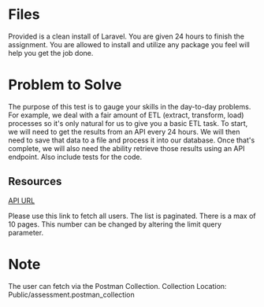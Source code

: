 # Files

Provided is a clean install of Laravel.  You are given 24 hours to finish the assignment.  You are allowed to install and utilize any package you feel will help you get the job done.

# Problem to Solve

The purpose of this test is to gauge your skills in the day-to-day problems.  For example, we deal with a fair amount of ETL (extract, transform, load) processes so it's only natural for us to give you a basic ETL task.  To start, we will need to get the results from an API every 24 hours.  We will then need to save that data to a file and process it into our database.  Once that's complete, we will also need the ability retrieve those results using an API endpoint.  Also include tests for the code. 

## Resources
[API URL](https://61f07509732d93001778ea7d.mockapi.io/api/v1/user/users?page=1&limit=10)

Please use this link to fetch all users.  The list is paginated.  There is a max of 10 pages.  This number can be changed by altering the limit query parameter.

# Note
The user can fetch via the Postman Collection.
Collection Location: Public/assessment.postman_collection



